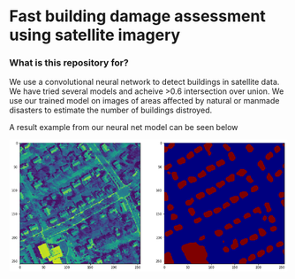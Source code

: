 # Fast building damage assessment using satellite imagery #

### What is this repository for? ###

We use a convolutional neural network to detect buildings in satellite data. We have tried several models
and acheive >0.6 intersection over union. We use our trained model on images of areas affected by natural or
 manmade disasters to estimate the number of buildings distroyed.

A result example from our neural net model can be seen below
<!-- [](https://github.com/amirdel/stanfordHacks/blob/master/presentation/5million_param_model/test_thresh.png) -->
![Alt text](/presentation/5million_param_model/test_thresh.png?raw=true "Optional Title")



<!-- ### How do I set it up? ### -->

<!-- * First clone this repository. -->
<!-- * run this command to create the conda env: `conda env create -f planet_pipeline/env.yml` -->
